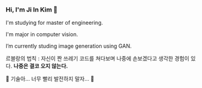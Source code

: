 ### Hi, I'm Ji In Kim 👋

I'm studying for master of engineering.

I'm major in computer vision.

I’m currently studing image generation using GAN.

르블랑의 법칙 : 자신이 짠 쓰레기 코드를 쳐다보며 나중에 손보겠다고 생각한 경험이 있다. **나중은 결코 오지 않는다.**

🙏 기술아... 너무 빨리 발전하지 말자... 🙏
<!--
**ji-in/ji-in** is a ✨ _special_ ✨ repository because its `README.md` (this file) appears on your GitHub profile.

Here are some ideas to get you started:

- 🔭 I’m currently working on ...
- 🌱 I’m currently learning ...
- 👯 I’m looking to collaborate on ...
- 🤔 I’m looking for help with ...
- 💬 Ask me about ...
- 📫 How to reach me: ...
- 😄 Pronouns: ...
- ⚡ Fun fact: ...
-->
